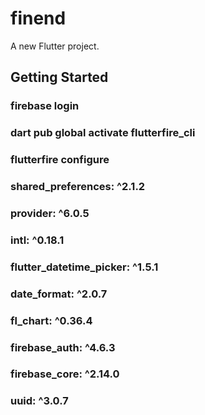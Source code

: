# finend

A new Flutter project.

## Getting Started

### firebase login
### dart pub global activate flutterfire_cli
### flutterfire configure

### shared_preferences: ^2.1.2
### provider: ^6.0.5
### intl: ^0.18.1
### flutter_datetime_picker: ^1.5.1
### date_format: ^2.0.7
### fl_chart: ^0.36.4
### firebase_auth: ^4.6.3
### firebase_core: ^2.14.0
### uuid: ^3.0.7
